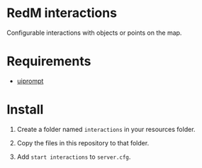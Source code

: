 # RedM interactions

Configurable interactions with objects or points on the map.

# Requirements

- [uiprompt](https://github.com/kibook/redm-uiprompt)

# Install

1. Create a folder named `interactions` in your resources folder.

2. Copy the files in this repository to that folder.

3. Add `start interactions` to `server.cfg`.
